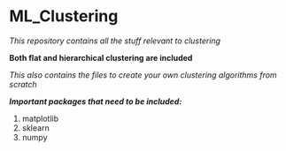 # ML_Clustering
*This repository contains all the stuff relevant to clustering*

**Both flat and hierarchical clustering are included**

*This also contains the files to create your own clustering algorithms from scratch*

***Important packages that need to be included:***
1. matplotlib
2. sklearn
3. numpy
